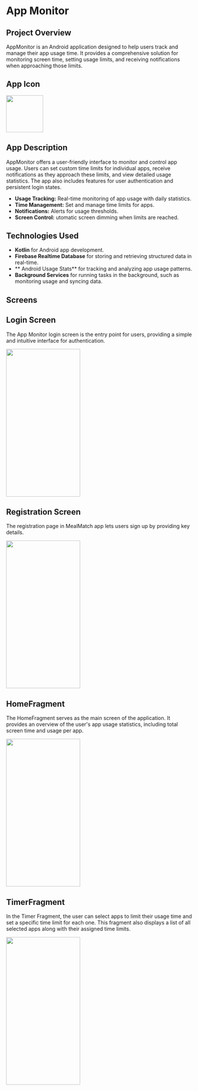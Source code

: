 # **App Monitor**

## **Project Overview**
AppMonitor is an Android application designed to help users track and manage their app usage time. It provides a comprehensive solution for monitoring screen time, setting usage limits, and receiving notifications when approaching those limits.

## **App Icon**
<img src="https://github.com/user-attachments/assets/2b03d9db-c61f-4e00-81f5-0168c48893b3" width="100" height="100">

## **App Description**  

AppMonitor offers a user-friendly interface to monitor and control app usage. Users can set custom time limits for individual apps, receive notifications as they approach these limits, and view detailed usage statistics. The app also includes features for user authentication and persistent login states.

- **Usage Tracking:** Real-time monitoring of app usage with daily statistics.
- **Time Management:** Set and manage time limits for apps. 
- **Notifications:** Alerts for usage thresholds.
- **Screen Control:** utomatic screen dimming when limits are reached.

## **Technologies Used**  
- **Kotlin** for Android app development.  
- **Firebase Realtime Database** for storing and retrieving structured data in real-time.  
- ** Android Usage Stats** for tracking and analyzing app usage patterns.  
- **Background Services**  for running tasks in the background, such as monitoring usage and syncing data.

## **Screens**

## Login Screen
The App Monitor login screen is the entry point for users, providing a simple and intuitive interface for authentication.

<img src="https://github.com/user-attachments/assets/80558830-3e25-44af-9239-3aff068a804b" width="200" height="400"> 

## Registration Screen
The registration page in MealMatch app lets users sign up by providing key details.

<img src="https://github.com/user-attachments/assets/e03a2e31-c1a6-4f50-91c7-e1dd2672ab53" width="200" height="400"> 

## HomeFragment
The HomeFragment serves as the main screen of the application. It provides an overview of the user's app usage statistics, including total screen time and usage per app.

<img src="https://github.com/user-attachments/assets/91ee441f-9aee-490a-8534-35a83e3afb4b" width="200" height="400"> 

## TimerFragment
In the Timer Fragment, the user can select apps to limit their usage time and set a specific time limit for each one. This fragment also displays a list of all selected apps along with their assigned time limits.

<img src="https://github.com/user-attachments/assets/1f494d16-a8a1-436d-bd98-ec73805e7264" width="200" height="400"> 

